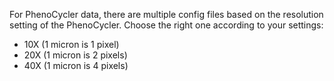 For PhenoCycler data, there are multiple config files based on the resolution setting of the PhenoCycler.
Choose the right one according to your settings:
- 10X (1 micron is 1 pixel)
- 20X (1 micron is 2 pixels)
- 40X (1 micron is 4 pixels)
